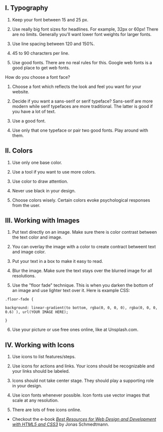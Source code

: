 ## I. Typography

1) Keep your font between 15 and 25 px.

2) Use really big font sizes for headlines. For example, 32px or 60px! There are no limits. Generally you'll want lower font weights for larger fonts.

3) Use line spacing between 120 and 150%.

4) 45 to 90 characters per line.

5) Use good fonts. There are no real rules for this. Google web fonts is a good place to get web fonts.

  How do you choose a font face?
  
  1) Choose a font which reflects the look and feel you want for your website.
  
  2) Decide if you want a sans-serif or serif typeface? Sans-serif are more modern while serif typefaces are more traditional. The latter
  is good if you have a lot of text.
  
  3) Use a good font.
  
  4) Use only that one typeface or pair two good fonts. Play around with them.
  
## II. Colors

1) Use only one base color.

2) Use a tool if you want to use more colors.

3) Use color to draw attention.

4) Never use black in your design.

5) Choose colors wisely. Certain colors evoke psychological responses from the user.

## III. Working with Images

1) Put text directly on an image. Make sure there is color contrast between the text color and image.

2) You can overlay the image with a color to create contract betweent text and image color.

3) Put your text in a box to make it easy to read.

4) Blur the image. Make sure the text stays over the blurred image for all resolutions.

5) Use the "floor fade" technique. This is when you darken the bottom of an image and use lighter text over it. Here is example CSS:

```
.floor-fade {

background: linear-gradient(to bottom, rgba(0, 0, 0, 0), rgba(0, 0, 0, 0.6) ), url(YOUR IMAGE HERE);

}
```

6) Use your picture or use free ones online, like at Unsplash.com.

## IV. Working with Icons

1) Use icons to list features/steps.

2) Use icons for actions and links. Your icons should be recognizable and your links should be labeled.

3) Icons should not take center stage. They should play a supporting role in your design.

4) Use icon fonts whenever possible. Icon fonts use vector images that scale at any resolution.

5) There are lots of free icons online.

* Checkout the e-book [_Best Resources for Web Design and Development with HTML5 and CSS3_](http://webdesigncourse.co/resources/data/course-e-book-website-v2.0.pdf) by Jonas Schmedtmann.